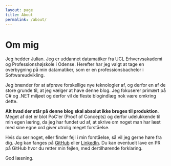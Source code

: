 ```yaml
---
layout: page
title: About
permalink: /about/
---
```


Om mig
=====

Jeg hedder Julian. Jeg er uddannet datamatiker fra UCL Erhvervsakademi og Professionshøjskole i Odense. Herefter har jeg valgt at tage en overbygning på min datamatiker, som er en professionsbachelor i Softwareudvikling.

Jeg brænder for at afprøve forskellige nye teknologier af, og derfor en af de store grunde til, at jeg vælger at have denne blog. Jeg fokuserer primært på C# og .NET miljøet og derfor vil de fleste blogindlæg nok være
omkring dette. 

**Alt hvad der står på denne blog skal absolut ikke bruges til produktion**. Meget af det er blot PoC'er (Proof of Concepts) og derfor udelukkende til min egen læring, da jeg har fundet ud af, at skrive om noget man har læst med sine egne ord giver utrolig meget forståelse.

Hvis du ser noget, eller finder fejl i min forståelse, så vil jeg gerne høre fra dig. Jeg kan fanges på [GitHub](https://github.com/julian-code) eller [LinkedIn](https://www.linkedin.com/in/jmkock/). Du kan eventuelt lave en PR på GitHub hvor du retter min fejlen, med dertilhørende forklaring.

God læsning.
